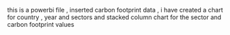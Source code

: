 this is a powerbi file , inserted carbon footprint data , i have created a chart for country , year and sectors and stacked column chart for the sector and carbon footprint values

